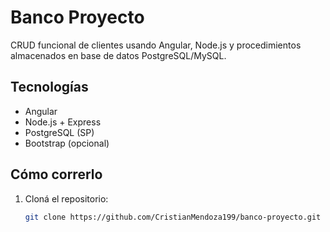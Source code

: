# Banco Proyecto

CRUD funcional de clientes usando Angular, Node.js y procedimientos almacenados en base de datos PostgreSQL/MySQL.

## Tecnologías

- Angular
- Node.js + Express
- PostgreSQL (SP)
- Bootstrap (opcional)

## Cómo correrlo

1. Cloná el repositorio:
   ```bash
   git clone https://github.com/CristianMendoza199/banco-proyecto.git
